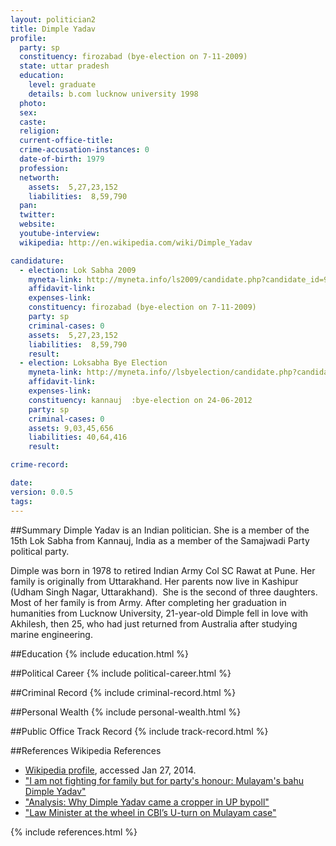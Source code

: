 ```yaml
---
layout: politician2
title: Dimple Yadav
profile: 
  party: sp
  constituency: firozabad (bye-election on 7-11-2009)
  state: uttar pradesh
  education: 
    level: graduate
    details: b.com lucknow university 1998
  photo: 
  sex: 
  caste: 
  religion: 
  current-office-title: 
  crime-accusation-instances: 0
  date-of-birth: 1979
  profession: 
  networth: 
    assets:  5,27,23,152
    liabilities:  8,59,790
  pan: 
  twitter: 
  website: 
  youtube-interview: 
  wikipedia: http://en.wikipedia.com/wiki/Dimple_Yadav

candidature: 
  - election: Lok Sabha 2009
    myneta-link: http://myneta.info/ls2009/candidate.php?candidate_id=9256
    affidavit-link: 
    expenses-link: 
    constituency: firozabad (bye-election on 7-11-2009) 
    party: sp
    criminal-cases: 0
    assets:  5,27,23,152
    liabilities:  8,59,790
    result:  
  - election: Loksabha Bye Election
    myneta-link: http://myneta.info//lsbyelection/candidate.php?candidate_id=54
    affidavit-link: 
    expenses-link: 
    constituency: kannauj  :bye-election on 24-06-2012 
    party: sp
    criminal-cases: 0
    assets: 9,03,45,656
    liabilities: 40,64,416
    result:  

crime-record: 

date: 
version: 0.0.5
tags: 
---
```

##Summary
Dimple Yadav is an Indian politician. She is a member of the 15th Lok Sabha from Kannauj, India as a member of the Samajwadi Party political party.

Dimple was born in 1978 to retired Indian Army Col SC Rawat at Pune. Her family is originally from Uttarakhand. Her parents now live in Kashipur (Udham Singh Nagar, Uttarakhand).  She is the second of three daughters. Most of her family is from Army. After completing her graduation in humanities from Lucknow University, 21-year-old Dimple fell in love with Akhilesh, then 25, who had just returned from Australia after studying marine engineering.


##Education
{% include education.html %}


##Political Career
{% include political-career.html %}


##Criminal Record
{% include criminal-record.html %}


##Personal Wealth
{% include personal-wealth.html %}


##Public Office Track Record
{% include track-record.html %}


##References
Wikipedia References
- [Wikipedia profile]({{page.profile.wikipedia}}), accessed Jan 27, 2014.
- ["I am not fighting for family but for party's honour: Mulayam's bahu Dimple Yadav"][wiki1]
- ["Analysis: Why Dimple Yadav came a cropper in UP bypoll"][wiki2]
- ["Law Minister at the wheel in CBI’s U-turn on Mulayam case"][wiki3]

[wiki1]: http://timesofindia.indiatimes.com/india/I-am-not-fighting-for-family-but-for-partys-honour-Mulayams-bahu-Dimple-Yadav/articleshow/5202073.cms
[wiki2]: http://news.rediff.com/report/2009/nov/10/why-did-mulayam-bahu-lost-in-up-bypoll.htm
[wiki3]: http://www.indianexpress.com/news/law-minister-at-the-wheel-in-cbis-uturn-on/398248/


{% include references.html %}